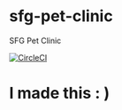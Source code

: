 # sfg-pet-clinic
SFG Pet Clinic

[![CircleCI](https://circleci.com/gh/jpozarycki/sfg-pet-clinic/tree/master.svg?style=svg)](https://circleci.com/gh/jpozarycki/sfg-pet-clinic/tree/master)

# I made this : )
